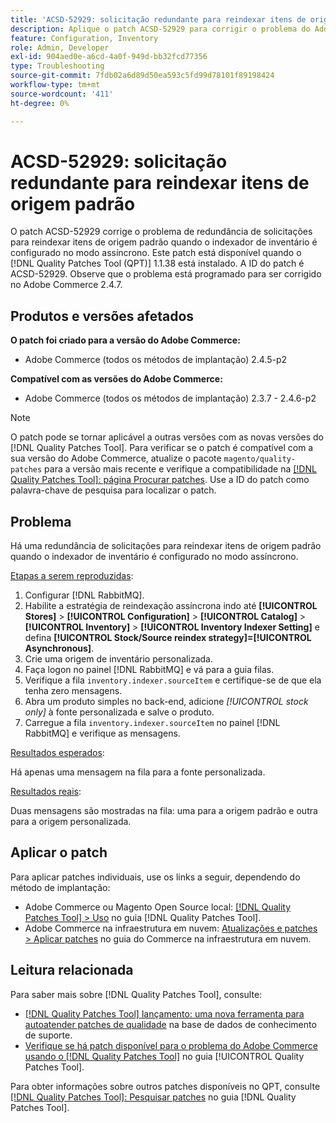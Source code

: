 ```yaml
---
title: 'ACSD-52929: solicitação redundante para reindexar itens de origem padrão'
description: Aplique o patch ACSD-52929 para corrigir o problema do Adobe Commerce em que há uma solicitação redundante para reindexar os itens de origem padrão quando o indexador de inventário estiver configurado no modo assíncrono.
feature: Configuration, Inventory
role: Admin, Developer
exl-id: 904aed0e-a6cd-4a0f-949d-bb32fcd77356
type: Troubleshooting
source-git-commit: 7fdb02a6d89d50ea593c5fd99d78101f89198424
workflow-type: tm+mt
source-wordcount: '411'
ht-degree: 0%

---
```


# ACSD-52929: solicitação redundante para reindexar itens de origem padrão

O patch ACSD-52929 corrige o problema de redundância de solicitações para reindexar itens de origem padrão quando o indexador de inventário é configurado no modo assíncrono. Este patch está disponível quando o [!DNL Quality Patches Tool (QPT)] 1.1.38 está instalado. A ID do patch é ACSD-52929. Observe que o problema está programado para ser corrigido no Adobe Commerce 2.4.7.

## Produtos e versões afetados

**O patch foi criado para a versão do Adobe Commerce:**

* Adobe Commerce (todos os métodos de implantação) 2.4.5-p2

**Compatível com as versões do Adobe Commerce:**

* Adobe Commerce (todos os métodos de implantação) 2.3.7 - 2.4.6-p2

>[!NOTE]
>
>O patch pode se tornar aplicável a outras versões com as novas versões do [!DNL Quality Patches Tool]. Para verificar se o patch é compatível com a sua versão do Adobe Commerce, atualize o pacote `magento/quality-patches` para a versão mais recente e verifique a compatibilidade na [[!DNL Quality Patches Tool]: página Procurar patches](https://experienceleague.adobe.com/tools/commerce-quality-patches/index.html?lang=pt-BR). Use a ID do patch como palavra-chave de pesquisa para localizar o patch.

## Problema

Há uma redundância de solicitações para reindexar itens de origem padrão quando o indexador de inventário é configurado no modo assíncrono.

<u>Etapas a serem reproduzidas</u>:

1. Configurar [!DNL RabbitMQ].
1. Habilite a estratégia de reindexação assíncrona indo até **[!UICONTROL Stores]** > **[!UICONTROL Configuration]** > **[!UICONTROL Catalog]** > **[!UICONTROL Inventory]** > **[!UICONTROL Inventory Indexer Setting]** e defina **[!UICONTROL Stock/Source reindex strategy]=[!UICONTROL Asynchronous]**.
1. Crie uma origem de inventário personalizada.
1. Faça logon no painel [!DNL RabbitMQ] e vá para a guia filas.
1. Verifique a fila `inventory.indexer.sourceItem` e certifique-se de que ela tenha zero mensagens.
1. Abra um produto simples no back-end, adicione *[!UICONTROL stock only]* à fonte personalizada e salve o produto.
1. Carregue a fila `inventory.indexer.sourceItem` no painel [!DNL RabbitMQ] e verifique as mensagens.

<u>Resultados esperados</u>:

Há apenas uma mensagem na fila para a fonte personalizada.

<u>Resultados reais</u>:

Duas mensagens são mostradas na fila: uma para a origem padrão e outra para a origem personalizada.

## Aplicar o patch

Para aplicar patches individuais, use os links a seguir, dependendo do método de implantação:

* Adobe Commerce ou Magento Open Source local: [[!DNL Quality Patches Tool] > Uso](/help/tools/quality-patches-tool/usage.md) no guia [!DNL Quality Patches Tool].
* Adobe Commerce na infraestrutura em nuvem: [Atualizações e patches > Aplicar patches](https://experienceleague.adobe.com/docs/commerce-cloud-service/user-guide/develop/upgrade/apply-patches.html?lang=pt-BR) no guia do Commerce na infraestrutura em nuvem.

## Leitura relacionada

Para saber mais sobre [!DNL Quality Patches Tool], consulte:

* [[!DNL Quality Patches Tool] lançamento: uma nova ferramenta para autoatender patches de qualidade](https://experienceleague.adobe.com/pt-br/docs/commerce-operations/tools/quality-patches-tool/quality-patches-tool-to-self-serve-quality-patches) na base de dados de conhecimento de suporte.
* [Verifique se há patch disponível para o problema do Adobe Commerce usando o  [!DNL Quality Patches Tool]](/help/tools/quality-patches-tool/patches-available-in-qpt/check-patch-for-magento-issue-with-magento-quality-patches.md) no guia [!UICONTROL Quality Patches Tool].


Para obter informações sobre outros patches disponíveis no QPT, consulte [[!DNL Quality Patches Tool]: Pesquisar patches](https://experienceleague.adobe.com/tools/commerce-quality-patches/index.html?lang=pt-BR) no guia [!DNL Quality Patches Tool].
